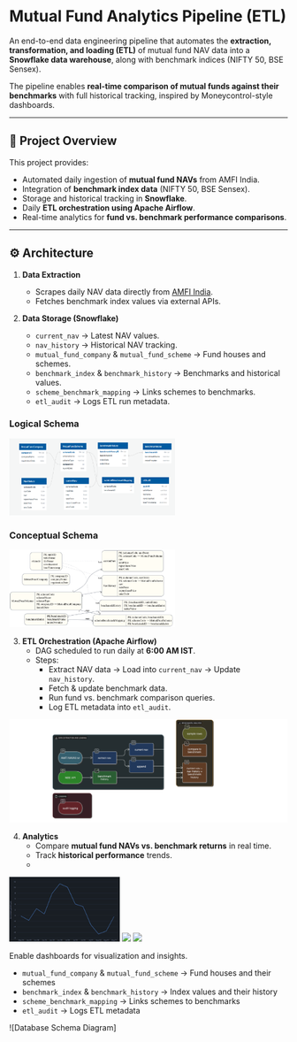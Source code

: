 # Mutual Fund Analytics Pipeline (ETL)

An end-to-end data engineering pipeline that automates the **extraction, transformation, and loading (ETL)** of mutual fund NAV data into a **Snowflake data warehouse**, along with benchmark indices (NIFTY 50, BSE Sensex).  

The pipeline enables **real-time comparison of mutual funds against their benchmarks** with full historical tracking, inspired by Moneycontrol-style dashboards.

---

## 📌 Project Overview
This project provides:
- Automated daily ingestion of **mutual fund NAVs** from AMFI India.  
- Integration of **benchmark index data** (NIFTY 50, BSE Sensex).  
- Storage and historical tracking in **Snowflake**.  
- Daily **ETL orchestration using Apache Airflow**.  
- Real-time analytics for **fund vs. benchmark performance comparisons**.  

---

## ⚙️ Architecture
1. **Data Extraction**
   - Scrapes daily NAV data directly from [AMFI India](https://www.amfiindia.com).
   - Fetches benchmark index values via external APIs.

2. **Data Storage (Snowflake)**
   - `current_nav` → Latest NAV values.  
   - `nav_history` → Historical NAV tracking.  
   - `mutual_fund_company` & `mutual_fund_scheme` → Fund houses and schemes.  
   - `benchmark_index` & `benchmark_history` → Benchmarks and historical values.  
   - `scheme_benchmark_mapping` → Links schemes to benchmarks.  
   - `etl_audit` → Logs ETL run metadata.
### Logical Schema
<p float="left">
  <img src="images/logical_schema.png" width="300" />
</p>

### Conceptual Schema
<p float="left">
  <img src="images/final_conceptual_schema.png" width="300" />
</p>

3. **ETL Orchestration (Apache Airflow)**
   - DAG scheduled to run daily at **6:00 AM IST**.  
   - Steps:  
     - Extract NAV data → Load into `current_nav` → Update `nav_history`.  
     - Fetch & update benchmark data.  
     - Run fund vs. benchmark comparison queries.  
     - Log ETL metadata into `etl_audit`.
<p float="left">
  <img src="images/data_flow_in_dag_tasks.png" width="600" />
</p>


4. **Analytics**
   - Compare **mutual fund NAVs vs. benchmark returns** in real time.  
   - Track **historical performance** trends.  
   -
<p float="left">
  <img src="images/benchmark_growth_pct.png" width="200" />
  <img src="images/growth_pct_graph.png" width="200" />
  <img src="images/final_output.png" width="200" />
</p> Enable dashboards for visualization and insights.  

- `mutual_fund_company` & `mutual_fund_scheme` → Fund houses and their schemes  
- `benchmark_index` & `benchmark_history` → Index values and their history  
- `scheme_benchmark_mapping` → Links schemes to benchmarks  
- `etl_audit` → Logs ETL metadata  

![Database Schema Diagram]
